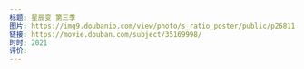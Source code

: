 ```yaml
---
标题: 星辰变 第三季
图片: https://img9.doubanio.com/view/photo/s_ratio_poster/public/p2681130655.webp
链接: https://movie.douban.com/subject/35169998/
时时: 2021
评价:
---
```


